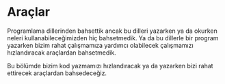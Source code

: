 # Araçlar

Programlama dillerinden bahsettik ancak bu dilleri yazarken ya da okurken 
neleri kullanabileceğimizden hiç bahsetmedik. Ya da bu dillerle bir program 
yazarken bizim rahat çalışmamıza yardımcı olabilecek çalışmamızı hızlandıracak 
araçlardan bahsetmedik. 

Bu bölümde bizim kod yazmamızı hızlandıracak ya da yazarken bizi rahat ettirecek
araçlardan bahsedeceğiz. 